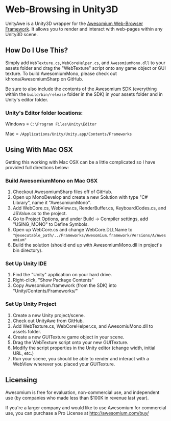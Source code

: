# Web-Browsing in Unity3D

UnityAwe is a Unity3D wrapper for the [Awesomium Web-Browser Framework](http://awesomium.com). It allows you to render and interact with web-pages within any Unity3D scene.

## How Do I Use This?

Simply add `WebTexture.cs`, `WebCoreHelper.cs`, and `AwesomiumMono.dll` to your assets folder and drag the "WebTexture" script onto any game object or GUI texture. To build AwesomiumMono, please check out khrona/AwesomiumSharp on GitHub.

Be sure to also include the contents of the Awesomium SDK (everything within the `build/bin/release` folder in the SDK) in your assets folder and in Unity's editor folder.

### Unity's Editor folder locations:

Windows = `C:\Program Files\Unity\Editor`

Mac = `/Applications/Unity/Unity.app/Contents/Frameworks`


## Using With Mac OSX

Getting this working with Mac OSX can be a little complicated so I have provided full directions below:

### Build AwesomiumMono on Mac OSX

1. Checkout AwesomiumSharp files off of GitHub.
2. Open up MonoDevelop and create a new Solution with type "C# Library", name it "AwesomiumMono".
3. Add WebCore.cs, WebView.cs, RenderBuffer.cs, KeyboardCodes.cs, and JSValue.cs to the project.
4. Go to Project Options, and under Build -> Compiler settings, add "USING_MONO" to Define Symbols.
5. Open up WebCore.cs and change WebCore.DLLName to `"@executable_path/../Frameworks/Awesomium.framework/Versions/A/Awesomium"`
6. Build the solution (should end up with AwesomiumMono.dll in project's bin directory).

### Set Up Unity IDE

1. Find the "Unity" application on your hard drive.
2. Right-click, "Show Package Contents"
3. Copy Awesomium.framework (from the SDK) into "Unity/Contents/Frameworks/"

### Set Up Unity Project

1. Create a new Unity project/scene.
2. Check out UnityAwe from GitHub.
2. Add WebTexture.cs, WebCoreHelper.cs, and AwesomiuMono.dll to assets folder.
3. Create a new GUITexture game object in your scene.
4. Drag the WebTexture script onto your new GUITexture.
5. Modify the script properties in the Unity editor (change width, initial URL, etc.)
6. Run your scene, you should be able to render and interact with a WebView wherever you placed your GUITexture.

## Licensing

Awesomium is free for evaluation, non-commercial use, and independent use (by companies who made less than $100K in revenue last year).

If you're a larger company and would like to use Awesomium for commercial use, you can purchase a Pro License at http://awesomium.com/buy/